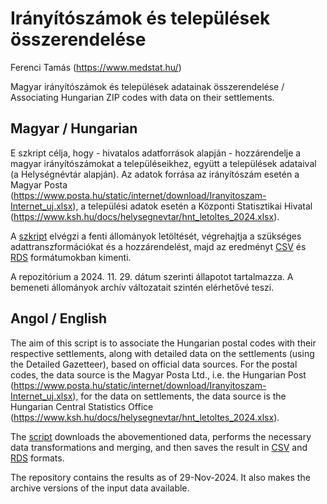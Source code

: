 Irányítószámok és települések összerendelése
================
Ferenci Tamás (<https://www.medstat.hu/>)

Magyar irányítószámok és települések adatainak összerendelése /
Associating Hungarian ZIP codes with data on their settlements.

## Magyar / Hungarian

E szkript célja, hogy - hivatalos adatforrások alapján - hozzárendelje
a magyar irányítószámokat a településeikhez, együtt a települések
adataival (a Helységnévtár alapján). Az adatok forrása az irányítószám
esetén a Magyar Posta (<https://www.posta.hu/static/internet/download/Iranyitoszam-Internet_uj.xlsx>),
a települési adatok esetén a Központi Statisztikai Hivatal
(<https://www.ksh.hu/docs/helysegnevtar/hnt_letoltes_2024.xlsx>).

A [szkript](https://github.com/tamas-ferenci/IrszHnk/blob/master/IrszHnk.R)
elvégzi a fenti állományok letöltését, végrehajtja a szükséges
adattranszformációkat és a hozzárendelést, majd az eredményt
[CSV](https://github.com/tamas-ferenci/IrszHnk/blob/master/IrszHnk.csv)
és [RDS](https://github.com/tamas-ferenci/IrszHnk/blob/master/IrszHnk.rds)
formátumokban kimenti.

A repozitórium a 2024. 11. 29. dátum szerinti állapotot tartalmazza.
A bemeneti állományok archív változatait szintén elérhetővé teszi.

## Angol / English

The aim of this script is to associate the Hungarian postal codes
with their respective settlements, along with detailed data on the
settlements (using the Detailed Gazetteer), based on official data
sources. For the postal codes, the data source is the Magyar Posta
Ltd., i.e. the Hungarian Post (<https://www.posta.hu/static/internet/download/Iranyitoszam-Internet_uj.xlsx>),
for the data on settlements, the data source is the Hungarian
Central Statistics Office (<https://www.ksh.hu/docs/helysegnevtar/hnt_letoltes_2024.xlsx>).

The [script](https://github.com/tamas-ferenci/IrszHnk/blob/master/IrszHnk.R)
downloads the abovementioned data, performs the necessary
data transformations and merging, and then saves the result in
[CSV](https://github.com/tamas-ferenci/IrszHnk/blob/master/IrszHnk.csv)
and [RDS](https://github.com/tamas-ferenci/IrszHnk/blob/master/IrszHnk.rds) formats.

The repository contains the results as of 29-Nov-2024. It also
makes the archive versions of the input data available.